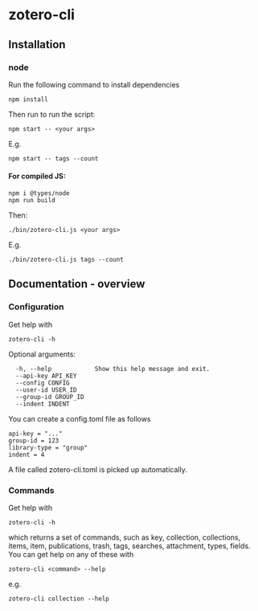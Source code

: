 # zotero-cli

## Installation
### node

Run the following command to install dependencies

```
npm install
```

Then run to run the script:

```
npm start -- <your args>
```

E.g.

```
npm start -- tags --count
```

#### For compiled JS:

```
npm i @types/node
npm run build
```

Then:

```
./bin/zotero-cli.js <your args>
```

E.g.

```
./bin/zotero-cli.js tags --count
```

## Documentation - overview

### Configuration

Get help with

```
zotero-cli -h
```

Optional arguments:

```
  -h, --help            Show this help message and exit.
  --api-key API_KEY
  --config CONFIG
  --user-id USER_ID
  --group-id GROUP_ID
  --indent INDENT
```

You can create a config.toml file as follows

```
api-key = "..."
group-id = 123
library-type = "group"
indent = 4
```

A file called zotero-cli.toml is picked up automatically.

### Commands

Get help with

```
zotero-cli -h
```

which returns a set of commands, such as key, collection, collections, items, item, publications, trash, tags, searches, attachment, types, fields. You can get help on any of these with

```
zotero-cli <command> --help
```

e.g.

```
zotero-cli collection --help
```

